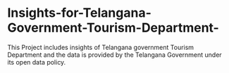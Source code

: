 # Insights-for-Telangana-Government-Tourism-Department-
This Project includes insights of Telangana government Tourism Department and the data is provided by the Telangana Government under its open data policy.
